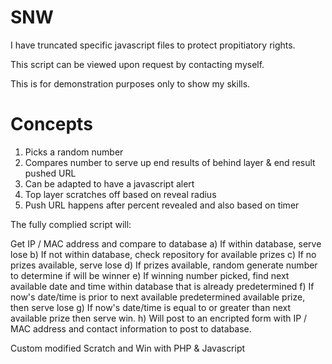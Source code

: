 SNW
===
I have truncated specific javascript files to protect propitiatory rights.

This script can be viewed upon request by contacting myself.

This is for demonstration purposes only to show my skills.

Concepts
===
1) Picks a random number
2) Compares number to serve up end results of behind layer &amp; end result pushed URL
3) Can be adapted to have a javascript alert
4) Top layer scratches off based on reveal radius
5) Push URL happens after percent revealed and also based on timer

The fully complied script will:

Get IP / MAC address and compare to database
  a) If within database, serve lose
  b) If not within database, check repository for available prizes
  c) If no prizes available, serve lose
  d) If prizes available, random generate number to determine if will be winner
  e) If winning number picked, find next available date and time within database that is already predetermined 
  f) If now's date/time is prior to next available predetermined available prize, then serve lose
  g) If now's date/time is equal to or greater than next available prize then serve win.
  h) Will post to an encripted form with IP / MAC address and contact information to post to database.

Custom modified Scratch and Win with PHP &amp; Javascript
